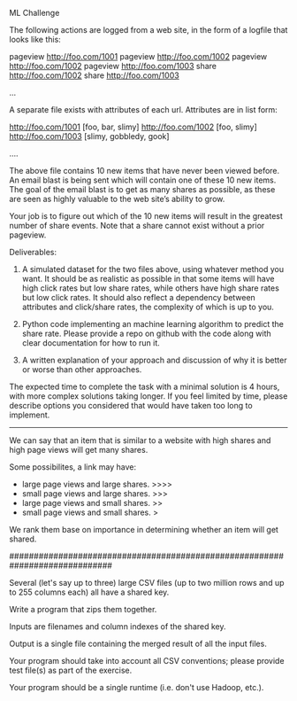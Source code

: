 ML Challenge

The following actions are logged from a web site, in the form of a logfile that looks like this:

pageview    http://foo.com/1001
pageview    http://foo.com/1002
pageview    http://foo.com/1002
pageview    http://foo.com/1003
share       http://foo.com/1002
share       http://foo.com/1003

...


A separate file exists with attributes of each url.  Attributes are in list form:

http://foo.com/1001  [foo, bar, slimy]
http://foo.com/1002  [foo, slimy]
http://foo.com/1003  [slimy, gobbledy, gook]

….


The above file contains 10 new items that have never been viewed before.  An email blast is being sent which will contain one of these 10 new items.  The goal of the email blast is to get as many shares as possible, as these are seen as highly valuable to the web site’s ability to grow.

Your job is to figure out which of the 10 new items will result in the greatest number of share events.  Note that a share cannot exist without a prior pageview.


Deliverables:

1. A simulated dataset for the two files above, using whatever method you want.  It should be as realistic as possible in that some items will have high click rates but low share rates, while others have high share rates but low click rates.  It should also reflect a dependency between attributes and click/share rates, the complexity of which is up to you.

2. Python code implementing an machine learning algorithm to predict the share rate.  Please provide a repo on github with the code along with clear documentation for how to run it.

3. A written explanation of your approach and discussion of why it is better or worse than other approaches.

The expected time to complete the task with a minimal solution is 4 hours, with more complex solutions taking longer.  If you feel limited by time, please describe options you considered that would have taken too long to implement.

------------------------------------------------------------------------------

We can say that an item that is similar to a website with high shares and high page views will get many shares. 

Some possibilites, a link may have:

* large page views and large shares. >>>>
* small page views and large shares. >>>
* large page views and small shares. >>
* small page views and small shares. >

We rank them base on importance in determining whether an item will get shared.




#############################################################################





Several (let's say up to three) large CSV files (up to two million rows and up to 255 columns each) all have a shared key.  

Write a program that zips them together.

Inputs are filenames and column indexes of the shared key.  

Output is a single file containing the merged result of all the input files.  

Your program should take into account all CSV conventions; please provide test file(s) as part of the exercise.  

Your program should be a single runtime (i.e. don't use Hadoop, etc.).














